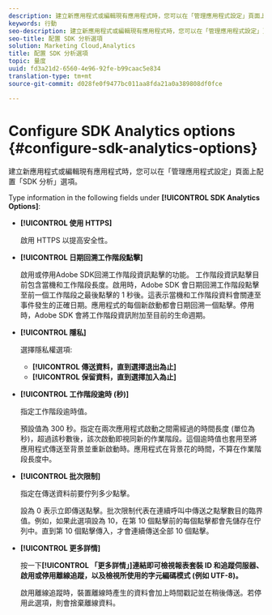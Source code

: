 ```yaml
---
description: 建立新應用程式或編輯現有應用程式時，您可以在「管理應用程式設定」頁面上配置「SDK 分析」選項。
keywords: 行動
seo-description: 建立新應用程式或編輯現有應用程式時，您可以在「管理應用程式設定」頁面上配置「SDK 分析」選項。
seo-title: 配置 SDK 分析選項
solution: Marketing Cloud,Analytics
title: 配置 SDK 分析選項
topic: 量度
uuid: fd3a21d2-6560-4e96-92fe-b99caac5e834
translation-type: tm+mt
source-git-commit: d028fe0f9477bc011aa8fda21a0a389808df0fce

---
```



# Configure SDK Analytics options {#configure-sdk-analytics-options}

建立新應用程式或編輯現有應用程式時，您可以在「管理應用程式設定」頁面上配置「SDK 分析」選項。

Type information in the following fields under **[!UICONTROL SDK Analytics Options]**:

* **[!UICONTROL 使用 HTTPS]**

   啟用 HTTPS 以提高安全性。

* **[!UICONTROL 日期回溯工作階段點擊]**

   啟用或停用Adobe SDK回溯工作階段資訊點擊的功能。 工作階段資訊點擊目前包含當機和工作階段長度。啟用時，Adobe SDK 會日期回溯工作階段點擊至前一個工作階段之最後點擊的 1 秒後。這表示當機和工作階段資料會關連至事件發生的正確日期。應用程式的每個新啟動都會日期回溯一個點擊。停用時，Adobe SDK 會將工作階段資訊附加至目前的生命週期。

* **[!UICONTROL 隱私]**

   選擇隱私權選項:

   * **[!UICONTROL 傳送資料，直到選擇退出為止]**
   * **[!UICONTROL 保留資料，直到選擇加入為止]**

* **[!UICONTROL 工作階段逾時 (秒)]**

   指定工作階段逾時值。

   預設值為 300 秒。指定在兩次應用程式啟動之間需經過的時間長度 (單位為秒)，超過該秒數後，該次啟動即視同新的作業階段。這個逾時值也套用至將應用程式傳送至背景並重新啟動時。應用程式在背景花的時間，不算在作業階段長度中。

* **[!UICONTROL 批次限制]**

   指定在傳送資料前要佇列多少點擊。

   設為 0 表示立即傳送點擊。批次限制代表在連續呼叫中傳送之點擊數目的臨界值。例如，如果此選項設為 10，在第 10 個點擊前的每個點擊都會先儲存在佇列中。直到第 10 個點擊傳入，才會連續傳送全部 10 個點擊。

* **[!UICONTROL 更多詳情]**

   按一下&#x200B;**[!UICONTROL 「更多詳情」]連結即可檢視報表套裝 ID 和追蹤伺服器、啟用或停用離線追蹤，以及檢視所使用的字元編碼模式 (例如 UTF-8)。**

   啟用離線追蹤時，裝置離線時產生的資料會加上時間戳記並在稍後傳送。若停用此選項，則會捨棄離線資料。
